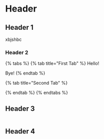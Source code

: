 # Header

## Header 1

xbjshbc

### Header 2

{% tabs %}
{% tab title="First Tab" %}
Hello!

Bye!
{% endtab %}

{% tab title="Second Tab" %}

{% endtab %}
{% endtabs %}

## Header 3

<figure><img src="https://images.unsplash.com/photo-1672589643613-efa5e8992ce3?crop=entropy&#x26;cs=tinysrgb&#x26;fm=jpg&#x26;ixid=MnwxOTcwMjR8MHwxfHJhbmRvbXx8fHx8fHx8fDE2NzUxNzEwMzg&#x26;ixlib=rb-4.0.3&#x26;q=80" alt=""><figcaption></figcaption></figure>

## Header 4
